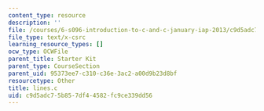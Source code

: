 ```yaml
---
content_type: resource
description: ''
file: /courses/6-s096-introduction-to-c-and-c-january-iap-2013/c9d5adc75b857df44582fc9ce339dd56_lines.c
file_type: text/x-csrc
learning_resource_types: []
ocw_type: OCWFile
parent_title: Starter Kit
parent_type: CourseSection
parent_uid: 95373ee7-c310-c36e-3ac2-a00d9b23d8bf
resourcetype: Other
title: lines.c
uid: c9d5adc7-5b85-7df4-4582-fc9ce339dd56
---
```


